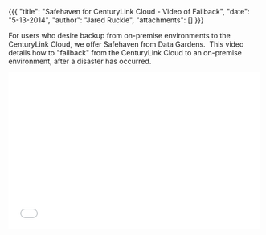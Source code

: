{{{
  "title": "Safehaven for CenturyLink Cloud - Video of Failback",
  "date": "5-13-2014",
  "author": "Jared Ruckle",
  "attachments": []
}}}

<p>For users who desire backup from on-premise environments to the CenturyLink Cloud, we offer Safehaven from Data Gardens. &nbsp;This video details how to "failback" from the CenturyLink Cloud to an on-premise environment, after a disaster has occurred.</p>
<p>
  <iframe src="//player.vimeo.com/video/95152571" width="500" height="312" frameborder="0"></iframe>
</p>
<p>&nbsp;</p>